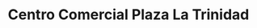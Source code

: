 ---
title: "Centro Comercial Plaza La Trinidad"
url: /caracas/centro-comercial-plaza-la-trinidad/
shop: centro comercial
---